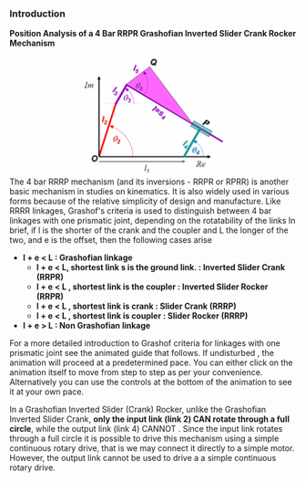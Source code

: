 ### Introduction
**Position Analysis of a 4 Bar RRPR Grashofian Inverted Slider Crank Rocker Mechanism**
<div align="center">
<img src="images/RRPR_schematic.gif" width="50%">
</div>
The 4 bar RRRP mechanism (and its inversions - RRPR or RPRR) is another basic mechanism in studies on kinematics. It is also widely used in various forms because of the relative simplicity of design and manufacture. Like RRRR linkages, Grashof's criteria is used to distinguish between 4 bar linkages with one prismatic joint, depending on the rotatability of the links In brief, if l is the shorter of the crank and the coupler and L the longer of the two, and e is the offset, then the following cases arise

- **l + e < L : Grashofian linkage**
  - **l + e < L, shortest link s is the ground link. : Inverted Slider Crank (RRPR)**
  - **l + e < L , shortest link is the coupler : Inverted Slider Rocker (RRPR)**
  - **l + e < L , shortest link is crank : Slider Crank (RRRP)**
  - **l + e < L , shortest link is coupler : Slider Rocker (RRRP)**
- **l + e > L : Non Grashofian linkage**

For a more detailed introduction to Grashof criteria for linkages with one prismatic joint see the animated guide that follows. If undisturbed , the animation will proceed at a predetermined pace. You can either click on the animation itself to move from step to step as per your convenience. Alternatively you can use the controls at the bottom of the animation to see it at your own pace.

In a Grashofian Inverted Slider (Crank) Rocker, unlike the Grashofian Inverted Slider Crank, **only the input link (link 2) CAN rotate through a full circle**, while the output link (link 4) CANNOT . Since the input link rotates through a full circle it is possible to drive this mechanism using a simple continuous rotary drive, that is we may connect it directly to a simple motor. However, the output link cannot be used to drive a a simple continuous rotary drive.